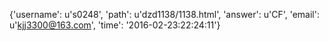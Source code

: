 {'username': u's0248', 'path': u'dzd1138/1138.html', 'answer': u'CF', 'email': u'kjj3300@163.com', 'time': '2016-02-23:22:24:11'}